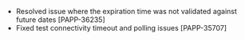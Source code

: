 * Resolved issue where the expiration time was not validated against future dates [PAPP-36235]
* Fixed test connectivity timeout and polling issues [PAPP-35707]